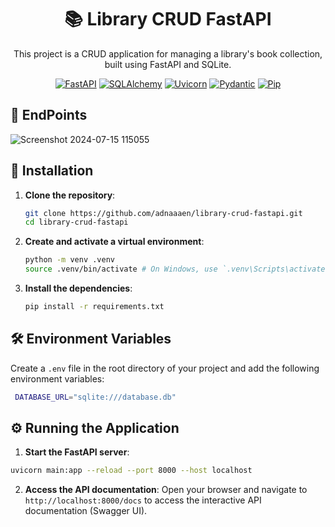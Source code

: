 <div align="center">
  
# 📚 Library CRUD FastAPI

This project is a CRUD application for managing a library's book collection, built using FastAPI and SQLite.
</div>

<div align="center">
  
  [![FastAPI](https://img.shields.io/badge/FastAPI-0.111.0-blue)](https://fastapi.tiangolo.com/)
  [![SQLAlchemy](https://img.shields.io/badge/SQLAlchemy-2.0.31-blue)](https://docs.sqlalchemy.org/)
  [![Uvicorn](https://img.shields.io/badge/Uvicorn-0.30.1-blue)](https://www.uvicorn.org/)
  [![Pydantic](https://img.shields.io/badge/Pydantic-2.8.2-blue)](https://docs.pydantic.dev/)
  [![Pip](https://img.shields.io/badge/Pip-24.0-blue)](https://pip.pypa.io/)
</div>

## 🚧 EndPoints
![Screenshot 2024-07-15 115055](https://github.com/user-attachments/assets/32fe10b1-c4ea-4247-93b6-bacabb90a9c7)


## 🚀 Installation

1. **Clone the repository**:

    ```sh
    git clone https://github.com/adnaaaen/library-crud-fastapi.git
    cd library-crud-fastapi
    ```

2. **Create and activate a virtual environment**:

    ```sh
    python -m venv .venv
    source .venv/bin/activate # On Windows, use `.venv\Scripts\activate`
    ```

3. **Install the dependencies**:

    ```sh
    pip install -r requirements.txt
    ```

## 🛠️ Environment Variables

Create a `.env` file in the root directory of your project and add the following environment variables:

   ```sh
    DATABASE_URL="sqlite:///database.db"
```
## ⚙️ Running the Application

1. **Start the FastAPI server**:
```bash
uvicorn main:app --reload --port 8000 --host localhost
```

2. **Access the API documentation**:
Open your browser and navigate to `http://localhost:8000/docs` to access the interactive API documentation (Swagger UI).





